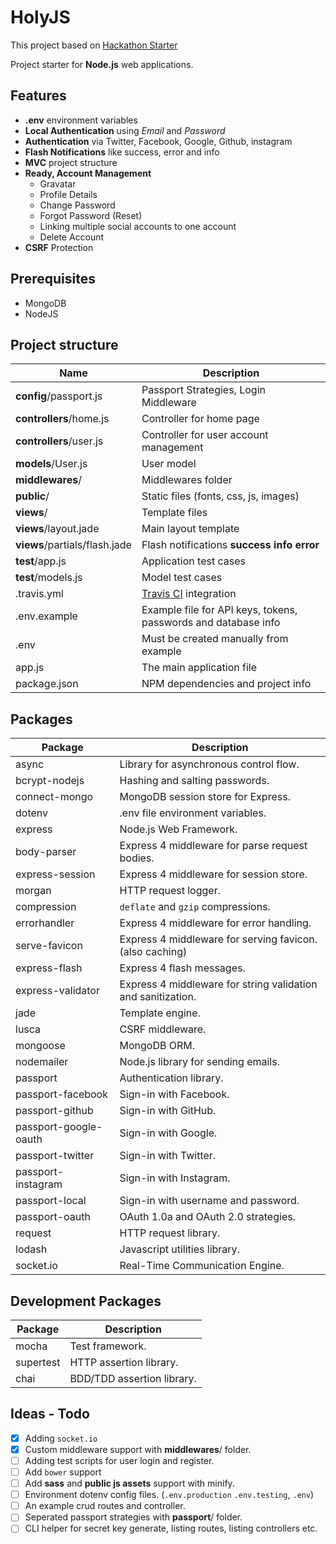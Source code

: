 HolyJS
======

This project based on [Hackathon Starter](https://github.com/sahat/hackathon-starter)

Project starter for **Node.js** web applications.

## Features
- **.env** environment variables
- **Local Authentication** using *Email* and *Password*
- **Authentication** via Twitter, Facebook, Google, Github, instagram
- **Flash Notifications** like success, error and info
- **MVC** project structure
- **Ready, Account Management**
  - Gravatar
  - Profile Details
  - Change Password
  - Forgot Password (Reset)
  - Linking multiple social accounts to one account
  - Delete Account
- **CSRF** Protection

## Prerequisites
- MongoDB
- NodeJS

## Project structure

| Name                          | Description |
| ----------------------------- | -------------------------------------------------------------- |
| **config**/passport.js        | Passport Strategies, Login Middleware                          |
| **controllers**/home.js       | Controller for home page                                       |
| **controllers**/user.js       | Controller for user account management                         |
| **models**/User.js            | User model                                                     |
| **middlewares**/              | Middlewares folder                                             |
| **public**/                   | Static files (fonts, css, js, images)                          |
| **views**/                    | Template files                                                 |
| **views**/layout.jade         | Main layout template                                           |
| **views**/partials/flash.jade | Flash notifications **success** **info** **error**             |
| **test**/app.js               | Application test cases                                         |
| **test**/models.js            | Model test cases                                               |
| .travis.yml                   | [Travis CI](https://travis-ci.org/) integration                |
| .env.example                  | Example file for API keys, tokens, passwords and database info |
| .env                          | Must be created manually from example                          |
| app.js                        | The main application file                                      |
| package.json                  | NPM dependencies and project info                              |

## Packages

| Package               | Description                                                  |
| --------------------- | ------------------------------------------------------------ |
| async                 | Library for asynchronous control flow.                       |
| bcrypt-nodejs         | Hashing and salting passwords.                               |
| connect-mongo         | MongoDB session store for Express.                           |
| dotenv                | .env file environment variables.                             |
| express               | Node.js Web Framework.                                       |
| body-parser           | Express 4 middleware for parse request bodies.               |
| express-session       | Express 4 middleware for session store.                      |
| morgan                | HTTP request logger.                                         |
| compression           | `deflate` and `gzip` compressions.                           |
| errorhandler          | Express 4 middleware for error handling.                     |
| serve-favicon         | Express 4 middleware for serving favicon. (also caching)     |
| express-flash         | Express 4 flash messages.                                    |
| express-validator     | Express 4 middleware for string validation and sanitization. |
| jade                  | Template engine.                                             |
| lusca                 | CSRF middleware.                                             |
| mongoose              | MongoDB ORM.                                                 |
| nodemailer            | Node.js library for sending emails.                          |
| passport              | Authentication library.                                      |
| passport-facebook     | Sign-in with Facebook.                                       |
| passport-github       | Sign-in with GitHub.                                         |
| passport-google-oauth | Sign-in with Google.                                         |
| passport-twitter      | Sign-in with Twitter.                                        |
| passport-instagram    | Sign-in with Instagram.                                      |
| passport-local        | Sign-in with username and password.                          |
| passport-oauth        | OAuth 1.0a and OAuth 2.0 strategies.                         |
| request               | HTTP request library.                                        |
| lodash                | Javascript utilities library.                                |
| socket.io             | Real-Time Communication Engine.                              |

## Development Packages

| Package               | Description                |
| --------------------- | -------------------------- |
| mocha                 | Test framework.            |
| supertest             | HTTP assertion library.    |
| chai                  | BDD/TDD assertion library. |

## Ideas - Todo
- [X] Adding `socket.io`
- [X] Custom middleware support with **middlewares**/ folder.
- [ ] Adding test scripts for user login and register.
- [ ] Add `bower` support
- [ ] Add **sass** and **public js assets** support with minify.
- [ ] Environment dotenv config files. (`.env.production` `.env.testing`, `.env`)
- [ ] An example crud routes and controller.
- [ ] Seperated passport strategies with **passport**/ folder.
- [ ] CLI helper for secret key generate, listing routes, listing controllers etc.
